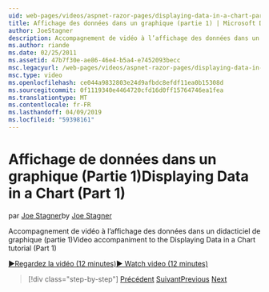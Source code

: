 ```yaml
---
uid: web-pages/videos/aspnet-razor-pages/displaying-data-in-a-chart-part-1
title: Affichage des données dans un graphique (partie 1) | Microsoft Docs
author: JoeStagner
description: Accompagnement de vidéo à l’affichage des données dans un didacticiel de graphique (partie 1)
ms.author: riande
ms.date: 02/25/2011
ms.assetid: 47b7f30e-ae86-46e4-b5a4-e7452093becc
msc.legacyurl: /web-pages/videos/aspnet-razor-pages/displaying-data-in-a-chart-part-1
msc.type: video
ms.openlocfilehash: ce044a9832803e24d9afbdc8efdf11ea0b15308d
ms.sourcegitcommit: 0f1119340e4464720cfd16d0ff15764746ea1fea
ms.translationtype: MT
ms.contentlocale: fr-FR
ms.lasthandoff: 04/09/2019
ms.locfileid: "59398161"
---
```

# <a name="displaying-data-in-a-chart-part-1"></a><span data-ttu-id="59ba2-103">Affichage de données dans un graphique (Partie 1)</span><span class="sxs-lookup"><span data-stu-id="59ba2-103">Displaying Data in a Chart (Part 1)</span></span>

<span data-ttu-id="59ba2-104">par [Joe Stagner](https://github.com/JoeStagner)</span><span class="sxs-lookup"><span data-stu-id="59ba2-104">by [Joe Stagner](https://github.com/JoeStagner)</span></span>

<span data-ttu-id="59ba2-105">Accompagnement de vidéo à l’affichage des données dans un didacticiel de graphique (partie 1)</span><span class="sxs-lookup"><span data-stu-id="59ba2-105">Video accompaniment to the Displaying Data in a Chart tutorial (Part 1)</span></span>

[<span data-ttu-id="59ba2-106">&#9654;Regardez la vidéo (12 minutes)</span><span class="sxs-lookup"><span data-stu-id="59ba2-106">&#9654; Watch video (12 minutes)</span></span>](https://channel9.msdn.com/Blogs/ASP-NET-Site-Videos/displaying-data-in-a-chart-part-1)

> [!div class="step-by-step"]
> <span data-ttu-id="59ba2-107">[Précédent](displaying-data-in-a-grid.md)
> [Suivant](displaying-data-in-a-chart-part-2.md)</span><span class="sxs-lookup"><span data-stu-id="59ba2-107">[Previous](displaying-data-in-a-grid.md)
[Next](displaying-data-in-a-chart-part-2.md)</span></span>
